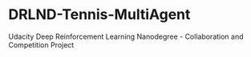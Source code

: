 # DRLND-Tennis-MultiAgent
Udacity Deep Reinforcement Learning Nanodegree - Collaboration and Competition Project 
